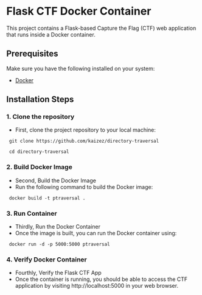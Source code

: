 # Flask CTF Docker Container

This project contains a Flask-based Capture the Flag (CTF) web application that runs inside a Docker container.

## Prerequisites

Make sure you have the following installed on your system:
- [Docker](https://docs.docker.com/get-docker/)

## Installation Steps

### 1. Clone the repository

- First, clone the project repository to your local machine:
``` shell
 git clone https://github.com/kaizez/directory-traversal
``` 

``` shell
 cd directory-traversal
```

### 2. Build Docker Image
- Second, Build the Docker Image
- Run the following command to build the Docker image:

```shell
 docker build -t ptraversal .
 ```

### 3. Run Container

- Thirdly, Run the Docker Container
- Once the image is built, you can run the Docker container using:
``` shell
 docker run -d -p 5000:5000 ptraversal
 ```
### 4. Verify Docker Container

- Fourthly, Verify the Flask CTF App
- Once the container is running, you should be able to access the CTF application by visiting http://localhost:5000 in your web browser.

